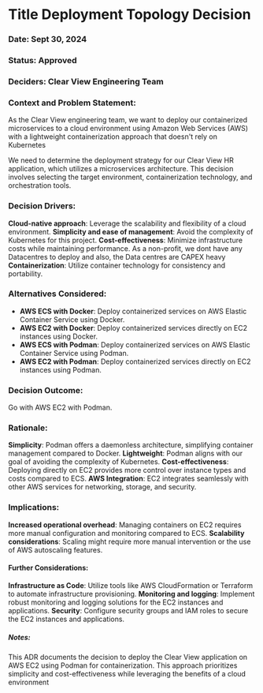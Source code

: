 # Title Deployment Topology Decision

### Date: Sept 30, 2024

### Status: Approved

### Deciders: Clear View Engineering Team



### Context and Problem Statement:

As the Clear View engineering team, we want to deploy our containerized microservices to a cloud environment using Amazon Web Services (AWS) with a lightweight containerization approach that doesn't rely on Kubernetes

We need to determine the deployment strategy for our Clear View HR application, which utilizes a microservices architecture. This decision involves selecting the target environment, containerization technology, and orchestration tools.

### Decision Drivers:

**Cloud-native approach**: Leverage the scalability and flexibility of a cloud environment.
**Simplicity and ease of management**: Avoid the complexity of Kubernetes for this project.
**Cost-effectiveness**: Minimize infrastructure costs while maintaining performance. As a non-profit, we dont have any Datacentres to deploy and also, the Data centres are CAPEX heavy
**Containerization**: Utilize container technology for consistency and portability.

### Alternatives Considered:

- **AWS ECS with Docker**: Deploy containerized services on AWS Elastic Container Service using Docker.
- **AWS EC2 with Docker**: Deploy containerized services directly on EC2 instances using Docker.
- **AWS ECS with Podman**: Deploy containerized services on AWS Elastic Container Service using Podman.
- **AWS EC2 with Podman**: Deploy containerized services directly on EC2 instances using Podman.


### Decision Outcome:

Go with AWS EC2 with Podman.

### Rationale:

**Simplicity**: Podman offers a daemonless architecture, simplifying container management compared to Docker.
**Lightweight**: Podman aligns with our goal of avoiding the complexity of Kubernetes.
**Cost-effectiveness**: Deploying directly on EC2 provides more control over instance types and costs compared to ECS.
**AWS Integration**: EC2 integrates seamlessly with other AWS services for networking, storage, and security.

### Implications:

**Increased operational overhead**: Managing containers on EC2 requires more manual configuration and monitoring compared to ECS.
**Scalability considerations**: Scaling might require more manual intervention or the use of AWS autoscaling features.

#### Further Considerations:

**Infrastructure as Code**: Utilize tools like AWS CloudFormation or Terraform to automate infrastructure provisioning.
**Monitoring and logging**: Implement robust monitoring and logging solutions for the EC2 instances and applications.
**Security**: Configure security groups and IAM roles to secure the EC2 instances and applications.

##### Notes:

This ADR documents the decision to deploy the Clear View  application on AWS EC2 using Podman for containerization. This approach prioritizes simplicity and cost-effectiveness while leveraging the benefits of a cloud environment